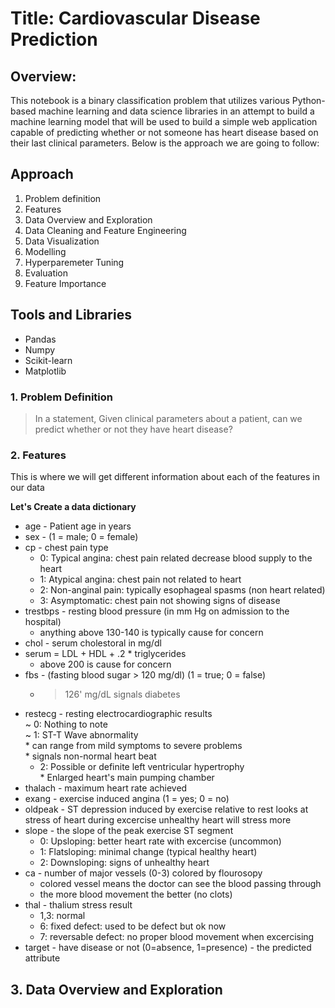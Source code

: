 # **Title:** Cardiovascular Disease Prediction

## **Overview:**
This notebook is a binary classification problem that utilizes various Python-based machine learning and data science libraries in an attempt to build a machine learning model that will be used to build a simple web application capable of predicting whether or not someone has heart disease based on their last clinical parameters. Below is the approach we are going to follow:

## Approach
1. Problem definition
2. Features
3. Data Overview and Exploration
4. Data Cleaning and Feature Engineering
5. Data Visualization
6. Modelling
7. Hyperparemeter Tuning
8. Evaluation
9. Feature Importance

## Tools and Libraries
- Pandas
- Numpy
- Scikit-learn
- Matplotlib


### 1. Problem Definition
>In a statement,
Given clinical parameters about a patient, can we predict whether or not they have heart disease?

### 2. Features
This is where we will get different information about each of the features in our data

**Let's Create a data dictionary**

- age - Patient age in years  <br/>
- sex - (1 = male; 0 = female) <br/>
- cp - chest pain type <br/>
   * 0: Typical angina: chest pain related decrease blood supply to the heart <br/>
   * 1: Atypical angina: chest pain not related to heart <br/>
   * 2: Non-anginal pain: typically esophageal spasms (non heart related) <br/>
   * 3: Asymptomatic: chest pain not showing signs of disease <br/>
- trestbps - resting blood pressure (in mm Hg on admission to the hospital) <br/> 
   * anything above 130-140 is typically cause for concern <br/>
- chol - serum cholestoral in mg/dl <br/>
- serum = LDL + HDL + .2 * triglycerides <br/>
   * above 200 is cause for concern <br/>
- fbs - (fasting blood sugar > 120 mg/dl) (1 = true; 0 = false) <br/>
   * >126' mg/dL signals diabetes <br/>
- restecg - resting electrocardiographic results <br/>
   ~ 0: Nothing to note <br/>
   ~ 1: ST-T Wave abnormality <br/>
         * can range from mild symptoms to severe problems <br/>
         * signals non-normal heart beat <br/>
   * 2: Possible or definite left ventricular hypertrophy <br/>
         * Enlarged heart's main pumping chamber <br/>
- thalach - maximum heart rate achieved <br/>
- exang - exercise induced angina (1 = yes; 0 = no) <br/>
- oldpeak - ST depression induced by exercise relative to rest looks at stress of heart during excercise unhealthy heart will stress more <br/>
- slope - the slope of the peak exercise ST segment <br/>
  * 0: Upsloping: better heart rate with excercise (uncommon) <br/>
  * 1: Flatsloping: minimal change (typical healthy heart) <br/>
  * 2: Downsloping: signs of unhealthy heart <br/>
- ca - number of major vessels (0-3) colored by flourosopy <br/>
  * colored vessel means the doctor can see the blood passing through <br/>
  * the more blood movement the better (no clots) <br/>
- thal - thalium stress result <br/>
  * 1,3: normal <br/>
  * 6: fixed defect: used to be defect but ok now <br/>
  * 7: reversable defect: no proper blood movement when excercising <br/>
- target - have disease or not (0=absence, 1=presence) - the predicted attribute <br/>

## 3. Data Overview and Exploration

